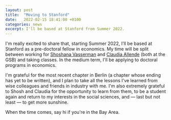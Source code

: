 ```yaml
---
layout: post
title:  "Moving to Stanford"
date:   2022-02-15 18:41:00 +0100
categories: news
excerpt: I'll be based at Stanford from Summer 2022.
---
```


I'm really excited to share that, starting Summer 2022, I'll be based at Stanford as a
pre-doctoral fellow in economics. My time will be split between working for
[Shoshana Vasserman](https://shoshanavasserman.com/) and
[Claudia Allende](https://www.claudiaallendesc.com/) (both at the GSB) and taking
classes. In the medium term, I'll be applying to doctoral programs in economics.

I'm grateful for the most recent chapter in Berlin (a chapter whose ending has yet to be
written), and I plan to take all the lessons I've learned from wise colleagues and
friends in industry with me. I'm also extremely grateful to Shosh and Claudia for the
opportunity to learn from them, to be a student again and return to my interests in the
social sciences, and — last but not least — to get more sunshine.

When the time comes, say hi if you're in the Bay Area.
